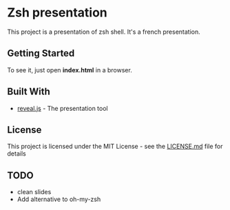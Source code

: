 # Zsh presentation

This project is a presentation of zsh shell.
It's a french presentation. 

## Getting Started

To see it, just open **index.html** in a browser.

## Built With

* [reveal.js](https://github.com/hakimel/reveal.js) - The presentation tool

## License

This project is licensed under the MIT License - see the [LICENSE.md](LICENSE.md) file for details

## TODO
* clean slides
* Add alternative to oh-my-zsh



